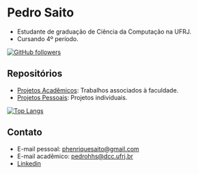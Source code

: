 # Pedro Saito

- Estudante de graduação de Ciência da Computação na UFRJ.
- Cursando 4º período.

[![GitHub followers](https://img.shields.io/github/followers/saitoi?style=social)](https://github.com/saitoi)

## Repositórios

- [Projetos Acadêmicos](https://github.com/saitoi/Faculdade.git): Trabalhos associados à faculdade.
- [Projetos Pessoais](https://github.com/saitoi/Pessoal.git): Projetos individuais.

[![Top Langs](https://github-readme-stats-git-masterrstaa-rickstaa.vercel.app/api/top-langs/?username=saitoi&layout=compact&theme=tokyonight)](https://github.com/anuraghazra/github-readme-stats)


## Contato

- E-mail pessoal: phenriquesaito@gmail.com
- E-mail acadêmico: pedrohhs@dcc.ufrj.br
- [Linkedin](https://www.linkedin.com/in/pedro-saito-419a08247/)
